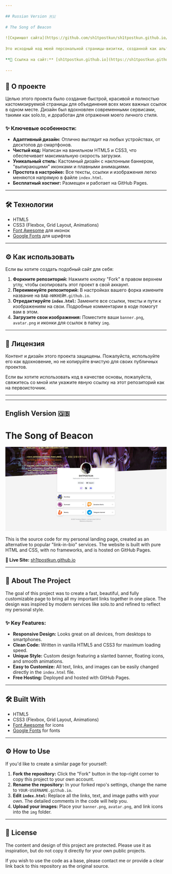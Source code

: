 ```yaml
---

## Russian Version 🇷🇺

# The Song of Beacon

![Скриншот сайта](https://github.com/sh1tpostkun/sh1tpostkun.github.io/blob/main/img/screenshot.png?raw=true)

Это исходный код моей персональной страницы-визитки, созданной как альтернатива популярным сервисам "link-in-bio". Сайт полностью написан на чистом HTML и CSS, без использования фреймворков, и размещен на GitHub Pages.

**🔗 Ссылка на сайт:** [sh1tpostkun.github.io](https://sh1tpostkun.github.io)

---
```


## 🚀 О проекте

Целью этого проекта было создание быстрой, красивой и полностью кастомизируемой страницы для объединения всех моих важных ссылок в одном месте. Дизайн был вдохновлен современными сервисами, такими как solo.to, и доработан для отражения моего личного стиля.

### ✨ Ключевые особенности:

* **Адаптивный дизайн:** Отлично выглядит на любых устройствах, от десктопов до смартфонов.
* **Чистый код:** Написан на ванильном HTML5 и CSS3, что обеспечивает максимальную скорость загрузки.
* **Уникальный стиль:** Кастомный дизайн с наклонным баннером, "выпирающими" иконками и плавными анимациями.
* **Простота в настройке:** Все тексты, ссылки и изображения легко меняются напрямую в файле `index.html`.
* **Бесплатный хостинг:** Размещен и работает на GitHub Pages.

---

## 🛠️ Технологии

* HTML5
* CSS3 (Flexbox, Grid Layout, Animations)
* [Font Awesome](https://fontawesome.com/) для иконок
* [Google Fonts](https://fonts.google.com/) для шрифтов

---

## ⚙️ Как использовать

Если вы хотите создать подобный сайт для себя:

1.  **Форкните репозиторий:** Нажмите кнопку "Fork" в правом верхнем углу, чтобы скопировать этот проект в свой аккаунт.
2.  **Переименуйте репозиторий:** В настройках вашего форка измените название на `ВАШ-НИКНЕЙМ.github.io`.
3.  **Отредактируйте `index.html`:** Замените все ссылки, тексты и пути к изображениям на свои. Подробные комментарии в коде помогут вам в этом.
4.  **Загрузите свои изображения:** Поместите ваши `banner.png`, `avatar.png` и иконки для ссылок в папку `img`.

---

## 📜 Лицензия

Контент и дизайн этого проекта защищены. Пожалуйста, используйте его как вдохновение, но не копируйте вчистую для своих публичных проектов.

Если вы хотите использовать код в качестве основы, пожалуйста, свяжитесь со мной или укажите явную ссылку на этот репозиторий как на первоисточник.

---
---

## English Version 🇬🇧

# The Song of Beacon

![Website Screenshot](https://github.com/sh1tpostkun/sh1tpostkun.github.io/blob/main/img/screenshot.png?raw=true)

This is the source code for my personal landing page, created as an alternative to popular "link-in-bio" services. The website is built with pure HTML and CSS, with no frameworks, and is hosted on GitHub Pages.

**🔗 Live Site:** [sh1tpostkun.github.io](https://sh1tpostkun.github.io)

---

## 🚀 About The Project

The goal of this project was to create a fast, beautiful, and fully customizable page to bring all my important links together in one place. The design was inspired by modern services like solo.to and refined to reflect my personal style.

### ✨ Key Features:

* **Responsive Design:** Looks great on all devices, from desktops to smartphones.
* **Clean Code:** Written in vanilla HTML5 and CSS3 for maximum loading speed.
* **Unique Style:** Custom design featuring a slanted banner, floating icons, and smooth animations.
* **Easy to Customize:** All text, links, and images can be easily changed directly in the `index.html` file.
* **Free Hosting:** Deployed and hosted with GitHub Pages.

---

## 🛠️ Built With

* HTML5
* CSS3 (Flexbox, Grid Layout, Animations)
* [Font Awesome](https://fontawesome.com/) for icons
* [Google Fonts](https://fonts.google.com/) for fonts

---

## ⚙️ How to Use

If you'd like to create a similar page for yourself:

1.  **Fork the repository:** Click the "Fork" button in the top-right corner to copy this project to your own account.
2.  **Rename the repository:** In your forked repo's settings, change the name to `YOUR-USERNAME.github.io`.
3.  **Edit `index.html`:** Replace all the links, text, and image paths with your own. The detailed comments in the code will help you.
4.  **Upload your images:** Place your `banner.png`, `avatar.png`, and link icons into the `img` folder.

---

## 📜 License

The content and design of this project are protected. Please use it as inspiration, but do not copy it directly for your own public projects.

If you wish to use the code as a base, please contact me or provide a clear link back to this repository as the original source.
